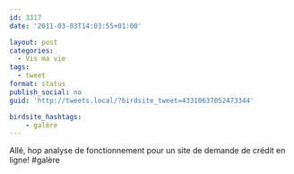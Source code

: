 ```yaml
---
id: 3317
date: '2011-03-03T14:03:55+01:00'

layout: post
categories:
  - Vis ma vie
tags:
  - tweet
format: status
publish_social: no
guid: 'http://tweets.local/?birdsite_tweet=43310637052473344'

birdsite_hashtags:
    - galère
---
```


Allé, hop analyse de fonctionnement pour un site de demande de crédit en ligne! #galère
